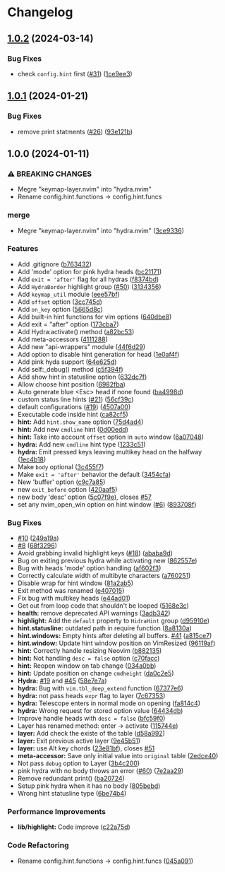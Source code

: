 # Changelog

## [1.0.2](https://github.com/nvimtools/hydra.nvim/compare/v1.0.1...v1.0.2) (2024-03-14)


### Bug Fixes

* check `config.hint` first ([#31](https://github.com/nvimtools/hydra.nvim/issues/31)) ([1ce9ee3](https://github.com/nvimtools/hydra.nvim/commit/1ce9ee35d2b869241091c0c7496c3cf0f3be981e))

## [1.0.1](https://github.com/nvimtools/hydra.nvim/compare/v1.0.0...v1.0.1) (2024-01-21)


### Bug Fixes

* remove print statments ([#26](https://github.com/nvimtools/hydra.nvim/issues/26)) ([93e121b](https://github.com/nvimtools/hydra.nvim/commit/93e121b4098e2cc59975b4fa0951ebab34e82e9f))

## 1.0.0 (2024-01-11)


### ⚠ BREAKING CHANGES

* Megre "keymap-layer.nvim" into "hydra.nvim"
* Rename config.hint.functions -> config.hint.funcs

### merge

* Megre "keymap-layer.nvim" into "hydra.nvim" ([3ce9336](https://github.com/nvimtools/hydra.nvim/commit/3ce9336d9a57003bf2614e05520abe3fde87d0a3))


### Features

* Add .gitignore ([b763432](https://github.com/nvimtools/hydra.nvim/commit/b763432e6f0b8f45313fda5733c25f33b939c82a))
* Add 'mode' option for pink hydra heads ([bc21171](https://github.com/nvimtools/hydra.nvim/commit/bc2117176e1d00ce8e834ab9bd29ab04b7e1cd9f))
* Add `exit = 'after'` flag for all hydras ([f8374bd](https://github.com/nvimtools/hydra.nvim/commit/f8374bdf148a6d2758fca86b275027f6dd8822f9))
* Add `HydraBorder` highlight group ([#50](https://github.com/nvimtools/hydra.nvim/issues/50)) ([3134356](https://github.com/nvimtools/hydra.nvim/commit/31343564df10b11b5f52f3e311ba706d70bf813e))
* Add `keymap_util` module ([eee57bf](https://github.com/nvimtools/hydra.nvim/commit/eee57bfb06b41e4251a5f2372615c5d10e93c9af))
* Add `offset` option ([3cc745d](https://github.com/nvimtools/hydra.nvim/commit/3cc745df051bb03c91e5309ddbecc060f0087e1a))
* Add `on_key` option ([5665d8c](https://github.com/nvimtools/hydra.nvim/commit/5665d8c0fb6f6e7b1058c719ff5dca09b25a1c1e))
* Add built-in hint functions for vim options ([640dbe8](https://github.com/nvimtools/hydra.nvim/commit/640dbe821cdd3b4211b1627646a9f61604f6b4e4))
* Add exit = "after" option ([173cba7](https://github.com/nvimtools/hydra.nvim/commit/173cba7ca045b66089a3aead2ce7116c06c24429))
* Add Hydra:activate() method ([a82bc53](https://github.com/nvimtools/hydra.nvim/commit/a82bc53873c77adce6549a5434e429eda47e4447))
* Add meta-accessors ([4111288](https://github.com/nvimtools/hydra.nvim/commit/411128895c0d29cc8b4a92e1da2d040fcc1e3dbc))
* Add new "api-wrappers" module ([44f6d29](https://github.com/nvimtools/hydra.nvim/commit/44f6d29bd4892d66f003557052ef12421ca8e551))
* Add option to disable hint generation for head ([1e0af4f](https://github.com/nvimtools/hydra.nvim/commit/1e0af4f806f6c79f3c6a52b2e0a85a9f1c376437))
* Add pink hyda support ([64e625d](https://github.com/nvimtools/hydra.nvim/commit/64e625df09080471baeb08db88f83522e82c9814))
* Add self:_debug() method ([c5f394f](https://github.com/nvimtools/hydra.nvim/commit/c5f394f42b9eacf351a8345f757c69eaa724e773))
* Add show hint in statusline option ([632dc7f](https://github.com/nvimtools/hydra.nvim/commit/632dc7f999716e180a5efba574f677bfe4931b47))
* Allow choose hint position ([6982fba](https://github.com/nvimtools/hydra.nvim/commit/6982fba84939b6c7d32c2b54244c711a996aac89))
* Auto generate blue &lt;Esc&gt; head if none found ([ba4998d](https://github.com/nvimtools/hydra.nvim/commit/ba4998dca8d6dab5cd1f28a06872cb991df16014))
* custom status line hints ([#21](https://github.com/nvimtools/hydra.nvim/issues/21)) ([56cf39c](https://github.com/nvimtools/hydra.nvim/commit/56cf39cdf81db712c242f081306de35bb6fc34ec))
* default configurations ([#19](https://github.com/nvimtools/hydra.nvim/issues/19)) ([4507a00](https://github.com/nvimtools/hydra.nvim/commit/4507a00103e8a5e0c18d2b64a3fbacb369c2b74d))
* Executable code inside hint ([ca82cf5](https://github.com/nvimtools/hydra.nvim/commit/ca82cf517cc7135cc0eb29530b22a4546f7a5e13))
* **hint:** Add `hint.show_name` option ([75d4ad4](https://github.com/nvimtools/hydra.nvim/commit/75d4ad400f34b2fe0e231eb7845d950ba5267d07))
* **hint:** Add new `cmdline` hint ([0d00edd](https://github.com/nvimtools/hydra.nvim/commit/0d00edd1b18aff52ba92975d4a08ad60d7ad8016))
* **hint:** Take into account `offset` option in `auto` window ([6a07048](https://github.com/nvimtools/hydra.nvim/commit/6a07048c5d532707855675a0773a102e8b56c25c))
* **hydra:** Add new `cmdline` hint type ([1233c51](https://github.com/nvimtools/hydra.nvim/commit/1233c51ca462a1281b7c50422218922655033b09))
* **hydra:** Emit pressed keys leaving multikey head on the halfway ([1ec4b18](https://github.com/nvimtools/hydra.nvim/commit/1ec4b18049a3736ad8e872b72574ad0a70a10006))
* Make `body` optional ([3c455f7](https://github.com/nvimtools/hydra.nvim/commit/3c455f7cc8eccec91f548ce46bbce9b79b08586d))
* Make `exit = 'after'` behavior the default ([3454cfa](https://github.com/nvimtools/hydra.nvim/commit/3454cfa9bc97aa501c9a497c53fa6d0c97a02d6e))
* New 'buffer' option ([c9c7a85](https://github.com/nvimtools/hydra.nvim/commit/c9c7a85becd737113d7a15f8188a1092f9641255))
* new `exit_before` option ([420aaf5](https://github.com/nvimtools/hydra.nvim/commit/420aaf5af601e3cb12796970cd8a183b886f36db))
* new body 'desc' option ([5c07f9e](https://github.com/nvimtools/hydra.nvim/commit/5c07f9e1f1507e202faf98fc62c9e7c17510ff58)), closes [#57](https://github.com/nvimtools/hydra.nvim/issues/57)
* set any nvim_open_win option on hint window ([#6](https://github.com/nvimtools/hydra.nvim/issues/6)) ([893708f](https://github.com/nvimtools/hydra.nvim/commit/893708fa4b823026846bb4004df6b5a1f0fe6217))


### Bug Fixes

* [#10](https://github.com/nvimtools/hydra.nvim/issues/10) ([249a19a](https://github.com/nvimtools/hydra.nvim/commit/249a19a4c95b9d0602918623a476196bf6956d5f))
* [#8](https://github.com/nvimtools/hydra.nvim/issues/8) ([68f3296](https://github.com/nvimtools/hydra.nvim/commit/68f3296c7c1c9fb4abbe892d5191883082b74369))
* Avoid grabbing invalid highlight keys ([#18](https://github.com/nvimtools/hydra.nvim/issues/18)) ([ababa9d](https://github.com/nvimtools/hydra.nvim/commit/ababa9d412a20d9a6479167fe15508b8099fc91d))
* Bug on exiting previous hydra while activating new ([862557e](https://github.com/nvimtools/hydra.nvim/commit/862557e6ffb9ec40c941177e93b1d2685c6ade93))
* Bug with heads 'mode' option handling ([af602f3](https://github.com/nvimtools/hydra.nvim/commit/af602f38d853c2988196f370da0be72ad7a105f4))
* Correctly calculate width of multibyte characters ([a760251](https://github.com/nvimtools/hydra.nvim/commit/a760251a90d022a412458663fbd3591fdb38d662))
* Disable wrap for hint window ([81a2ab5](https://github.com/nvimtools/hydra.nvim/commit/81a2ab542c020b46c25dc4ff1ebfa4d191e2b286))
* Exit method was renamed ([e407015](https://github.com/nvimtools/hydra.nvim/commit/e407015d77e339b4c7d298f9e9dd50b4a934aa07))
* Fix bug with multikey heads ([e44ad01](https://github.com/nvimtools/hydra.nvim/commit/e44ad01cb4138234e509d8bcae5e96fdfacf37b0))
* Get out from loop code that shouldn't be looped ([5168e3c](https://github.com/nvimtools/hydra.nvim/commit/5168e3c650f86b12dd473866da0cbadcc94ecc51))
* **health:** remove deprecated API warnings ([3adb342](https://github.com/nvimtools/hydra.nvim/commit/3adb342b610654f6719c77bd319765ccbe0184ad))
* **highlight:** Add the `default` property to `HidraHint` group ([d95910e](https://github.com/nvimtools/hydra.nvim/commit/d95910ea18d4f0be838de958de9d14ee42e0d2f5))
* **hint.statusline:** outdated path in require function ([8a8130a](https://github.com/nvimtools/hydra.nvim/commit/8a8130af17b154d3b37669204bdae5ce4b991159))
* **hint.windows:** Empty hints after deleting all buffers. [#41](https://github.com/nvimtools/hydra.nvim/issues/41) ([a815ce7](https://github.com/nvimtools/hydra.nvim/commit/a815ce78805a5667e81cdb53d2bc7e0371042a7a))
* **hint.window:** Update hint window position on VimResized ([96119af](https://github.com/nvimtools/hydra.nvim/commit/96119af8ebaf0f55567108638c662784d612eb97))
* **hint:** Correctly handle resizing Neovim ([b882135](https://github.com/nvimtools/hydra.nvim/commit/b882135a72243211a93106bd8e3edd835d767e6a))
* **hint:** Not handling `desc = false` option ([c70facc](https://github.com/nvimtools/hydra.nvim/commit/c70facc87141f64162aca519acfd18aa85e06329))
* **hint:** Reopen window on tab change ([034a0bb](https://github.com/nvimtools/hydra.nvim/commit/034a0bbbb0e1215b98ee114cfc0f367241ae49ef))
* **hint:** Update position on change `cmdheight` ([da0c2e5](https://github.com/nvimtools/hydra.nvim/commit/da0c2e515133c4b8a9ba3ad5308db596610329bd))
* **Hydra:** [#19](https://github.com/nvimtools/hydra.nvim/issues/19) and [#45](https://github.com/nvimtools/hydra.nvim/issues/45) ([58e7e7a](https://github.com/nvimtools/hydra.nvim/commit/58e7e7ae1c9cc8d587fb6beda4e90a8147069a30))
* **hydra:** Bug with `vim.tbl_deep_extend` function ([67377e6](https://github.com/nvimtools/hydra.nvim/commit/67377e69c7c9f5b4e5d122a0f36236baba1a8881))
* **hydra:** not pass heads `expr` flag to layer ([7c67353](https://github.com/nvimtools/hydra.nvim/commit/7c67353cbbf0f1d3e3abb4fa2733df1e23bcea93))
* **hydra:** Telescope enters in normal mode on opening ([fa814c4](https://github.com/nvimtools/hydra.nvim/commit/fa814c478a69d0bc05c3e2cdda34336b7484ea05))
* **hydra:** Wrong request for stored option value ([64434db](https://github.com/nvimtools/hydra.nvim/commit/64434db0dc8a3dce9b30fef78aef267fceff4472))
* Improve handle heads with `desc = false` ([bfc59f0](https://github.com/nvimtools/hydra.nvim/commit/bfc59f068d911023de3524fe7421107ec64f9664))
* Layer has renamed method: enter -&gt; activate ([115744e](https://github.com/nvimtools/hydra.nvim/commit/115744e8b2c74c0a4dd265c25359b33832fece57))
* **layer:** Add check the existe of the table ([d58a992](https://github.com/nvimtools/hydra.nvim/commit/d58a992ae52fe19bc77e3fdf304a2c5e1b74e187))
* **layer:** Exit previous active layer ([9e45b51](https://github.com/nvimtools/hydra.nvim/commit/9e45b51d41ab4a528f91d954c0e481b24d122647))
* **layer:** use Alt key chords ([23e81bf](https://github.com/nvimtools/hydra.nvim/commit/23e81bf774cfd00c0b5309a4a223b0b908732c56)), closes [#51](https://github.com/nvimtools/hydra.nvim/issues/51)
* **meta-accessor:** Save only initial value into `original` table ([2edce40](https://github.com/nvimtools/hydra.nvim/commit/2edce40e7fc5c7cdb9fd009d1a14d6e5316b3232))
* Not pass `debug` option to Layer ([3b4c200](https://github.com/nvimtools/hydra.nvim/commit/3b4c2002a025d111158b7801b7a84bf52531922f))
* pink hydra with no body throws an error ([#60](https://github.com/nvimtools/hydra.nvim/issues/60)) ([7e2aa29](https://github.com/nvimtools/hydra.nvim/commit/7e2aa29f88d534371c6b0263d3abbfac7c2376ce))
* Remove redundant print() ([ba20724](https://github.com/nvimtools/hydra.nvim/commit/ba20724a07babc9feec8f0095b24d16c84a5e920))
* Setup pink hydra when it has no body ([805bebd](https://github.com/nvimtools/hydra.nvim/commit/805bebdbc2307cdee799665be557812d9af5a120))
* Wrong hint statusline type ([6be74b4](https://github.com/nvimtools/hydra.nvim/commit/6be74b419ea9fd615f79a0445bd6c96dc68229fa))


### Performance Improvements

* **lib/highlight:** Code improve ([c22a75d](https://github.com/nvimtools/hydra.nvim/commit/c22a75d6b035cf06a80aad25f36ee099e779b63b))


### Code Refactoring

* Rename config.hint.functions -&gt; config.hint.funcs ([045a091](https://github.com/nvimtools/hydra.nvim/commit/045a091a022feae74b9edfacb808e49dfbf6f8d5))

